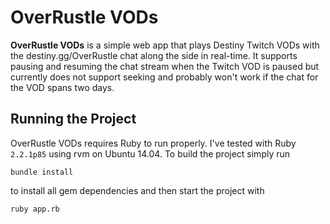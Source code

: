 # OverRustle VODs

**OverRustle VODs** is a simple web app that plays Destiny Twitch VODs with the destiny.gg/OverRustle chat along the side in real-time. It supports pausing and resuming the chat stream when the Twitch VOD is paused but currently does not support seeking and probably won't work if the chat for the VOD spans two days.

## Running the Project

OverRustle VODs requires Ruby to run properly. I've tested with Ruby `2.2.1p85` using rvm on Ubuntu 14.04. To build the project simply run 

```
bundle install
```

to install all gem dependencies and then start the project with 

```
ruby app.rb
```
